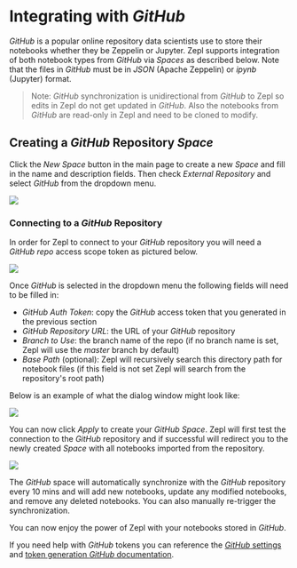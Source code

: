 # Integrating with *GitHub*

*GitHub* is a popular online repository data scientists use to store their notebooks whether they be Zeppelin or Jupyter. Zepl supports integration of both notebook types from *GitHub* via *Spaces* as described below. Note that the files in *GitHub* must be in *JSON* (Apache Zeppelin) or *ipynb* (Jupyter) format.

>Note: *GitHub* synchronization is unidirectional from *GitHub* to Zepl so edits in Zepl do not get updated in *GitHub*. Also the notebooks from *GitHub* are read-only in Zepl and need to be cloned to modify.

## Creating a *GitHub* Repository *Space*

Click the *New Space* button in the main page to create a new *Space* and fill in the name and description fields. Then check *External Repository* and select *GitHub* from the dropdown menu.

<img src="../../img/select_*GitHub*_space.png" class="image-box big-img" />

### Connecting to a *GitHub* Repository

In order for Zepl to connect to your *GitHub* repository you will need a *GitHub* *repo* access scope token as pictured below.

<img src="../../img/*GitHub*_generate_token.png" class="image-box big-img"/>

Once *GitHub* is selected in the dropdown menu the following fields will need to be filled in:

* **GitHub* Auth Token*: copy the *GitHub* access token that you generated in the previous section
* **GitHub* Repository URL*: the URL of your *GitHub* repository
* *Branch to Use*: the branch name of the repo (if no branch name is set, Zepl will use the *master* branch by default)
* *Base Path* (optional): Zepl will recursively search this directory path for notebook files (if this field is not set Zepl will search from the repository's root path)

Below is an example of what the dialog window might look like:

<img src="../../img/*GitHub*_space_filled.png" class="image-box big-img"/>

You can now click *Apply* to create your *GitHub* *Space*. Zepl will first test the connection to the *GitHub* repository and if successful will redirect you to the newly created *Space* with all notebooks imported from the repository.

<img src="../../img/*GitHub*_space.png" class="image-box big-img"/>

The *GitHub* space will automatically synchronize with the *GitHub* repository every 10 mins and will add new notebooks, update any modified notebooks, and remove any deleted notebooks. You can also manually re-trigger the synchronization.

You can now enjoy the power of Zepl with your notebooks stored in *GitHub*.

If you need help with *GitHub* tokens you can reference the [*GitHub* settings](https://*GitHub*.com/settings/tokens) and [token generation *GitHub* documentation](https://help.*GitHub*.com/articles/creating-a-personal-access-token-for-the-command-line/).
